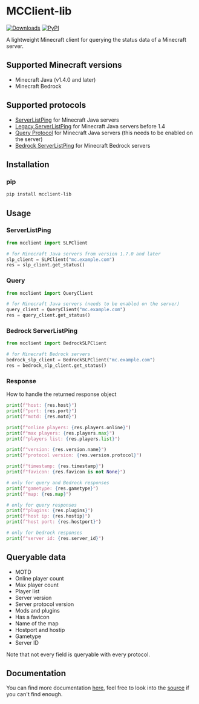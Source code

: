 # MCClient-lib

[![Downloads](https://static.pepy.tech/badge/mcclient-lib)](https://pepy.tech/project/mcclient-lib)
[![PyPI](https://img.shields.io/pypi/v/mcclient-lib?color=green&label=PyPI%20package)](https://pypi.org/project/mcclient-lib/)

A lightweight Minecraft client for querying the status data of a Minecraft server.

## Supported Minecraft versions

* Minecraft Java (v1.4.0 and later)
* Minecraft Bedrock

## Supported protocols

* [ServerListPing](https://wiki.vg/Server_List_Ping) for Minecraft Java servers
* [Legacy ServerListPing](https://wiki.vg/Server_List_Ping#1.4_to_1.5) for Minecraft Java servers before 1.4
* [Query Protocol](https://wiki.vg/Query) for Minecraft Java servers (this needs to be enabled on the server)
* [Bedrock ServerListPing](https://wiki.vg/Raknet_Protocol#Unconnected_Ping) for Minecraft Bedrock servers

## Installation

### pip

```bash
pip install mcclient-lib
```

## Usage

### ServerListPing

```python
from mcclient import SLPClient

# for Minecraft Java servers from version 1.7.0 and later
slp_client = SLPClient("mc.example.com")
res = slp_client.get_status()
 ```

### Query

```python
from mcclient import QueryClient

# for Minecraft Java servers (needs to be enabled on the server)
query_client = QueryClient("mc.example.com")
res = query_client.get_status()
```

### Bedrock ServerListPing

```python
from mcclient import BedrockSLPClient

# for Minecraft Bedrock servers
bedrock_slp_client = BedrockSLPClient("mc.example.com")
res = bedrock_slp_client.get_status()
```

### Response

How to handle the returned response object

```python
print(f"host: {res.host}")
print(f"port: {res.port}")
print(f"motd: {res.motd}")

print(f"online players: {res.players.online}")
print(f"max players: {res.players.max}")
print(f"players list: {res.players.list}")

print(f"version: {res.version.name}")
print(f"protocol version: {res.version.protocol}")

print(f"timestamp: {res.timestamp}")
print(f"favicon: {res.favicon is not None}")

# only for query and Bedrock responses
print(f"gametype: {res.gametype}")
print(f"map: {res.map}")

# only for query responses
print(f"plugins: {res.plugins}")
print(f"host ip: {res.hostip}")
print(f"host port: {res.hostport}")

# only for bedrock responses
print(f"server id: {res.server_id}")
```

## Queryable data

* MOTD
* Online player count
* Max player count
* Player list
* Server version
* Server protocol version
* Mods and plugins
* Has a favicon
* Name of the map
* Hostport and hostip
* Gametype
* Server ID

Note that not every field is queryable with every protocol.

## Documentation

You can find more documentation [here](https://github.com/Sch8ill/MCClient-lib/blob/master/docs.md "/docs.md"), feel free to look into the [source](https://github.com/Sch8ill/MCClient-lib "github.com/Sch8ill/MCClient-lib") if you can't find enough.

